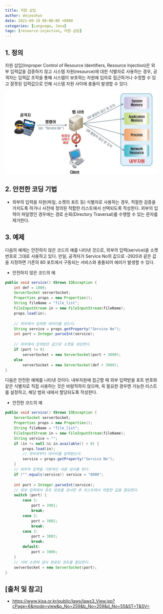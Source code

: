 ```yaml
---
title: 자원 삽입
author: dejavuhyo
date: 2021-09-10 06:00:00 +0900
categories: [Language, Java]
tags: [resource-injection, 자원-삽입]
---
```


## 1. 정의
자원 삽입(Improper Control of Resource Identifiers, Resource Injection)은 외부 입력값을 검증하지 않고 시스템 자원(resource)에 대한 식별자로 사용하는 경우, 공격자는 입력값 조작을 통해 시스템이 보호하는 자원에 임의로 접근하거나 수정할 수 있고 잘못된 입력값으로 인해 시스템 자원 사이에 충돌이 발생할 수 있다.

![resource-injection](/assets/img/2021-09-10-resource-injection/resource-injection.png)

## 2. 안전한 코딩 기법

* 외부의 입력을 자원(파일, 소켓의 포트 등) 식별자로 사용하는 경우, 적절한 검증을 거치도록 하거나 사전에 정의된 적합한 리스트에서 선택되도록 작성한다. 외부의 입력이 파일명인 경우에는 경로 순회(Directory Traversal)를 수행할 수 있는 문자를 제거한다.

## 3. 예제
다음의 예제는 안전하지 않은 코드의 예를 나타낸 것으로, 외부의 입력(service)을 소켓 번호로 그대로 사용하고 있다. 만일, 공격자가 Service No의 값으로 -2920과 같은 값을 지정하면 기존의 80 포트에서 구동되는 서비스와 충돌되어 에러가 발생할 수 있다.

* 안전하지 않은 코드의 예

```java
public void service() throws IOException {
    int def = 1000;
    ServerSocket serverSocket;
    Properties props = new Properties();
    String fileName = "file_list";
    FileInputStream in = new FileInputStream(fileName);
    props.load(in);

    // 외부에서 입력한 데이터를 받는다.
    String service = props.getProperty("Service No");
    int port = Integer.parseInt(service);

    // 외부에서 입력받은 값으로 소켓을 생성한다.
    if (port != 0)
        serverSocket = new ServerSocket(port + 3000);
    else
        serverSocket = new ServerSocket(def + 3000);
}
```

다음은 안전한 예제를 나타낸 것이다. 내부자원에 접근할 때 외부 입력받을 포트 번호와 같은 식별자로 직접 사용하는 것은 바람직하지 않으며, 꼭 필요한 경우엔 가능한 리스트를 설정하고, 해당 범위 내에서 할당되도록 작성한다.

* 안전한 코드의 예

```java
public void service() throws IOException {
    ServerSocket serverSocket;
    Properties props = new Properties();
    String fileName = "file_list";
    FileInputStream in = new FileInputStream(fileName);
    String service = "";
    if (in != null && in.available() > 0) {
        props.load(in);
        // 외부로부터 데이터를 입력받는다.
        service = props.getProperty("Service No");
    }
    // 외부의 입력을 기본적인 내용 검사를 한다.
    if ("".equals(service)) service = "8080";

    int port = Integer.parseInt(service);
    // 외부 입력에서 포트 번호를 검사한 후 리스트에서 적합한 값을 할당한다.
    switch (port) {
        case 1:
            port = 3001;
            break;
        case 2:
            port = 3002;
            break;
        case 3:
            port = 3003;
            break;
        default:
            port = 3000;
    }
    // 서버 소켓에 검사 완료된 포트를 할당한다.
    serverSocket = new ServerSocket(port);
}
```

## [출처 및 참고]
* <https://www.kisa.or.kr/public/laws/laws3_View.jsp?cPage=6&mode=view&p_No=259&b_No=259&d_No=55&ST=T&SV=>
